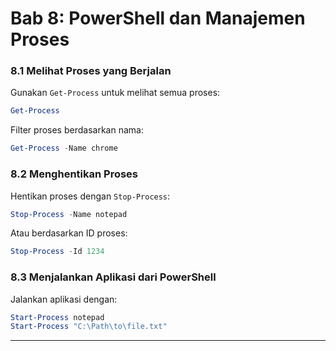 # **Bab 8: PowerShell dan Manajemen Proses**

### **8.1 Melihat Proses yang Berjalan**
Gunakan `Get-Process` untuk melihat semua proses:
```powershell
Get-Process
```

Filter proses berdasarkan nama:
```powershell
Get-Process -Name chrome
```

### **8.2 Menghentikan Proses**
Hentikan proses dengan `Stop-Process`:
```powershell
Stop-Process -Name notepad
```

Atau berdasarkan ID proses:
```powershell
Stop-Process -Id 1234
```

### **8.3 Menjalankan Aplikasi dari PowerShell**
Jalankan aplikasi dengan:
```powershell
Start-Process notepad
Start-Process "C:\Path\to\file.txt"
```

---
